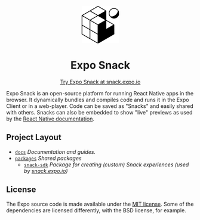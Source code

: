 <!-- Banner Image -->

<p align="center">
  <img src="./logo.svg" width="100px" />
  <h1 align="center">
    Expo Snack
  </h1>
</p>

<p align="center">
  <a href="https://snack.expo.io">Try Expo Snack at snack.expo.io</a>
</p>

Expo Snack is an open-source platform for running React Native apps in the browser. It dynamically bundles and compiles code and runs it in the Expo Client or in a web-player. Code can be saved as "Snacks" and easily shared with others. Snacks can also be embedded to show "live" previews as used by the [React Native documentation](https://reactnative.dev/docs/getting-started).

## Project Layout

- [`docs`](/docs) *Documentation and guides.*
- [`packages`](/packages) *Shared packages*
  - [`snack-sdk`](/snack-sdk) *Package for creating (custom) Snack experiences (used by [snack.expo.io](https://snack.expo.io))*
<!--
- [`website`](/website) *The Snack website at **https://snack.expo.io***
- [`snackager`](/snackager) *The Snack package bundler at **https://snackager.expo.io***
- [`runtime`](/runtime) *The Snack runtime app and web-player*
-->

<!--
## Contributing

Want to contribute? Report an issue? Read the [contributing guide](./docs/contributing.md) to get started.
-->

## License

The Expo source code is made available under the [MIT license](LICENSE). Some of the dependencies are licensed differently, with the BSD license, for example.